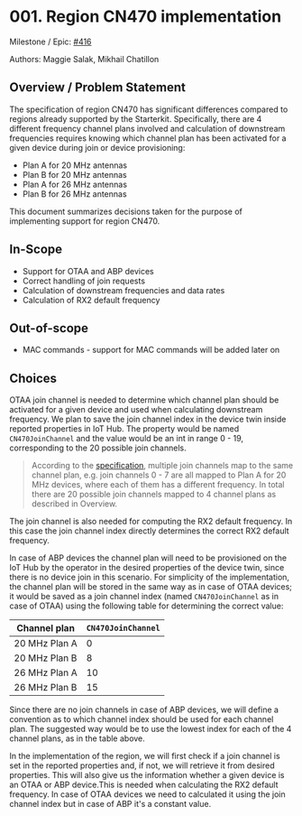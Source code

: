# 001. Region CN470 implementation

Milestone / Epic: [#416](https://github.com/Azure/iotedge-lorawan-starterkit/issues/416)

Authors: Maggie Salak, Mikhail Chatillon

## Overview / Problem Statement

The specification of region CN470 has significant differences compared to regions already supported by the Starterkit. Specifically, there are 4 different frequency channel plans involved and calculation of downstream frequencies requires knowing which channel plan has been activated for a given device during join or device provisioning:

- Plan A for 20 MHz antennas
- Plan B for 20 MHz antennas
- Plan A for 26 MHz antennas
- Plan B for 26 MHz antennas

This document summarizes decisions taken for the purpose of implementing support for region CN470.

## In-Scope

- Support for OTAA and ABP devices
- Correct handling of join requests
- Calculation of downstream frequencies and data rates
- Calculation of RX2 default frequency

## Out-of-scope

- MAC commands - support for MAC commands will be added later on

## Choices

OTAA join channel is needed to determine which channel plan should be activated for a given device and used when calculating downstream frequency.
We plan to save the join channel index in the device twin inside reported properties in IoT Hub. The property would be named `CN470JoinChannel` and the value would be an int in range 0 - 19, corresponding to the 20 possible join channels.

>According to the [specification](https://lora-alliance.org/wp-content/uploads/2021/05/RP002-1.0.3-FINAL-1.pdf), multiple join channels map to the same channel plan, e.g. join channels 0 - 7 are all mapped to Plan A for 20 MHz devices, where each of them has a different frequency. In total there are 20 possible join channels mapped to 4 channel plans as described in Overview.

The join channel is also needed for computing the RX2 default frequency. In this case the join channel index directly determines the correct RX2 default frequency.

In case of ABP devices the channel plan will need to be provisioned on the IoT Hub by the operator in the desired properties of the device twin, since there is no device join in this scenario. For simplicity of the implementation, the channel plan will be stored in the same way as in case of OTAA devices; it would be saved as a join channel index (named `CN470JoinChannel` as in case of OTAA) using the following table for determining the correct value:

| Channel plan | `CN470JoinChannel` |
| ------------ | ----|
| 20 MHz Plan A | 0  |
| 20 MHz Plan B | 8  |
| 26 MHz Plan A | 10 |
| 26 MHz Plan B | 15 |

Since there are no join channels in case of ABP devices, we will define a convention as to which channel index should be used for each channel plan. The suggested way would be to use the lowest index for each of the 4 channel plans, as in the table above.

In the implementation of the region, we will first check if a join channel is set in the reported properties and, if not, we will retrieve it from desired properties. This will also give us the information whether a given device is an OTAA or ABP device.This is needed when calculating the RX2 default frequency. In case of OTAA devices we need to calculated it using the join channel index but in case of ABP it's a constant value.
